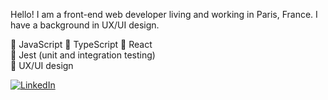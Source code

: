 Hello! I am a front-end web developer living and working in Paris, France. I have a background in UX/UI design.

💛 JavaScript 💙 TypeScript 🩵 React  
🧪 Jest (unit and integration testing)  
📱 UX/UI design

[![LinkedIn](https://img.shields.io/badge/LinkedIn-Artem%20Barinov-0077b5?logo=linkedin)](https://www.linkedin.com/in/sensologica/")

